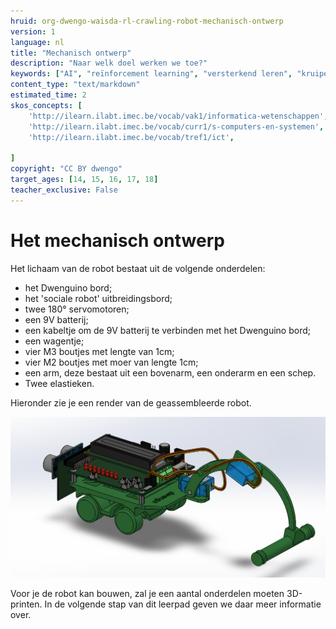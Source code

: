 ```yaml
---
hruid: org-dwengo-waisda-rl-crawling-robot-mechanisch-ontwerp
version: 1
language: nl
title: "Mechanisch ontwerp"
description: "Naar welk doel werken we toe?"
keywords: ["AI", "reïnforcement learning", "versterkend leren", "kruipende robot"]
content_type: "text/markdown"
estimated_time: 2
skos_concepts: [
    'http://ilearn.ilabt.imec.be/vocab/vak1/informatica-wetenschappen', 
    'http://ilearn.ilabt.imec.be/vocab/curr1/s-computers-en-systemen',
    'http://ilearn.ilabt.imec.be/vocab/tref1/ict',

]
copyright: "CC BY dwengo"
target_ages: [14, 15, 16, 17, 18]
teacher_exclusive: False
---
```


# Het mechanisch ontwerp

Het lichaam van de robot bestaat uit de volgende onderdelen:

- het Dwenguino bord;
- het 'sociale robot' uitbreidingsbord;
- twee 180° servomotoren;
- een 9V batterij;
- een kabeltje om de 9V batterij te verbinden met het Dwenguino bord;
- een wagentje;
- vier M3 boutjes met lengte van 1cm;
- vier M2 boutjes met moer van lengte 1cm;
- een arm, deze bestaat uit een bovenarm, een onderarm en een schep.
- Twee elastieken.

Hieronder zie je een render van de geassembleerde robot. 

![Render van de krupende robot.](img/robot1.png)


Voor je de robot kan bouwen, zal je een aantal onderdelen moeten 3D-printen. In de volgende stap van dit leerpad geven we daar meer informatie over.